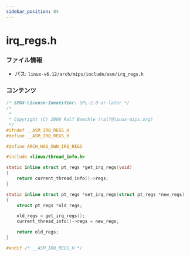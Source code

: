 ```yaml
---
sidebar_position: 84
---
```

# irq_regs.h

### ファイル情報

- パス: `linux-v6.12/arch/mips/include/asm/irq_regs.h`

### コンテンツ

```h
/* SPDX-License-Identifier: GPL-2.0-or-later */
/*
 *
 * Copyright (C) 2006 Ralf Baechle (ralf@linux-mips.org)
 */
#ifndef __ASM_IRQ_REGS_H
#define __ASM_IRQ_REGS_H

#define ARCH_HAS_OWN_IRQ_REGS

#include <linux/thread_info.h>

static inline struct pt_regs *get_irq_regs(void)
{
	return current_thread_info()->regs;
}

static inline struct pt_regs *set_irq_regs(struct pt_regs *new_regs)
{
	struct pt_regs *old_regs;

	old_regs = get_irq_regs();
	current_thread_info()->regs = new_regs;

	return old_regs;
}

#endif /* __ASM_IRQ_REGS_H */

```
